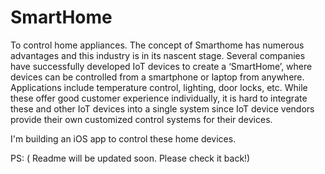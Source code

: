 # SmartHome
To control home appliances.
The concept of Smarthome has numerous advantages and this industry is in its nascent stage. Several companies have successfully developed IoT devices to create a ‘SmartHome’, where devices can be controlled from a smartphone or laptop from anywhere. Applications include temperature control, lighting, door locks, etc. While these offer good customer experience individually, it is hard to integrate these and other IoT devices into a single system since IoT device vendors provide their own customized control systems for their devices. 

I'm building an iOS app to control these home devices.

PS:
( Readme will be updated soon. Please check it back!) 

